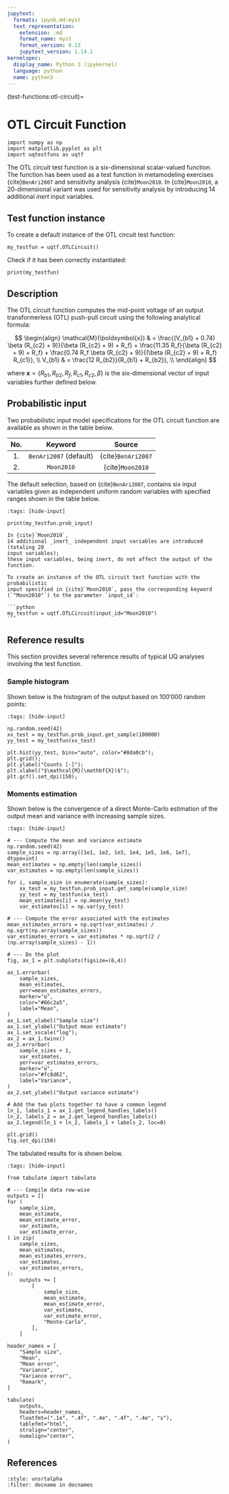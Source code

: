 ```yaml
---
jupytext:
  formats: ipynb,md:myst
  text_representation:
    extension: .md
    format_name: myst
    format_version: 0.13
    jupytext_version: 1.14.1
kernelspec:
  display_name: Python 3 (ipykernel)
  language: python
  name: python3
---
```


(test-functions:otl-circuit)=
# OTL Circuit Function

```{code-cell} ipython3
import numpy as np
import matplotlib.pyplot as plt
import uqtestfuns as uqtf
```

The OTL circuit test function is a six-dimensional scalar-valued function.
The function has been used as a test function in metamodeling exercises
{cite}`BenAri2007` and sensitivity analysis {cite}`Moon2010`.
In {cite}`Moon2010`, a 20-dimensional variant was used for sensitivity analysis
by introducing 14 additional _inert_ input variables.

## Test function instance

To create a default instance of the OTL circuit test function:

```{code-cell} ipython3
my_testfun = uqtf.OTLCircuit()
```

Check if it has been correctly instantiated:

```{code-cell} ipython3
print(my_testfun)
```

## Description

The OTL circuit function computes the mid-point voltage of an output
transformerless (OTL) push-pull circuit using the following analytical formula:

$$
\begin{align}
	\mathcal{M}(\boldsymbol{x}) & = \frac{(V_{b1} + 0.74) \beta (R_{c2} + 9)}{\beta (R_{c2} + 9) + R_f} + \frac{11.35 R_f}{\beta (R_{c2} + 9) + R_f} + \frac{0.74 R_f \beta (R_{c2} + 9)}{(\beta (R_{c2} + 9) + R_f) R_{c1}}, \\
	V_{b1} & = \frac{12 R_{b2}}{R_{b1} + R_{b2}}, \\
\end{align}
$$

where $\boldsymbol{x} = \{ R_{b1}, R_{b2}, R_f, R_{c1}, R_{c2}, \beta \}$ is
the six-dimensional vector of input variables further defined below.

## Probabilistic input

Two probabilistic input model specifications for the OTL circuit function
are available as shown in the table below.

|  No.   |         Keyword         |       Source       |  
|:------:|:-----------------------:|:------------------:|  
|   1.   | `BenAri2007` (default)  | {cite}`BenAri2007` |  
|   2.   |       `Moon2010`        |  {cite}`Moon2010`  |

The default selection, based on {cite}`BenAri2007`,
contains six input variables given as independent uniform random variables
with specified ranges shown in the table below.

```{code-cell} ipython3
:tags: [hide-input]

print(my_testfun.prob_input)
```

````{note}
In {cite}`Moon2010`,
14 additional _inert_ independent input variables are introduced (totaling 20
input variables);
these input variables, being inert, do not affect the output of the function.

To create an instance of the OTL circuit test function with the probabilistic
input specified in {cite}`Moon2010`, pass the corresponding keyword
(`"Moon2010"`) to the parameter `input_id`:

```python
my_testfun = uqtf.OTLCircuit(input_id="Moon2010")
```
````

## Reference results

This section provides several reference results of typical UQ analyses involving
the test function.

### Sample histogram

Shown below is the histogram of the output based on $100'000$ random points:

```{code-cell} ipython3
:tags: [hide-input]

np.random.seed(42)
xx_test = my_testfun.prob_input.get_sample(100000)
yy_test = my_testfun(xx_test)

plt.hist(yy_test, bins="auto", color="#8da0cb");
plt.grid();
plt.ylabel("Counts [-]");
plt.xlabel("$\mathcal{M}(\mathbf{X})$");
plt.gcf().set_dpi(150);
```

### Moments estimation

Shown below is the convergence of a direct Monte-Carlo estimation of
the output mean and variance with increasing sample sizes.

```{code-cell} ipython3
:tags: [hide-input]

# --- Compute the mean and variance estimate
np.random.seed(42)
sample_sizes = np.array([1e1, 1e2, 1e3, 1e4, 1e5, 1e6, 1e7], dtype=int)
mean_estimates = np.empty(len(sample_sizes))
var_estimates = np.empty(len(sample_sizes))

for i, sample_size in enumerate(sample_sizes):
    xx_test = my_testfun.prob_input.get_sample(sample_size)
    yy_test = my_testfun(xx_test)
    mean_estimates[i] = np.mean(yy_test)
    var_estimates[i] = np.var(yy_test)

# --- Compute the error associated with the estimates
mean_estimates_errors = np.sqrt(var_estimates) / np.sqrt(np.array(sample_sizes))
var_estimates_errors = var_estimates * np.sqrt(2 / (np.array(sample_sizes) - 1))

# --- Do the plot
fig, ax_1 = plt.subplots(figsize=(6,4))

ax_1.errorbar(
    sample_sizes,
    mean_estimates,
    yerr=mean_estimates_errors,
    marker="o",
    color="#66c2a5",
    label="Mean",
)
ax_1.set_xlabel("Sample size")
ax_1.set_ylabel("Output mean estimate")
ax_1.set_xscale("log");
ax_2 = ax_1.twinx()
ax_2.errorbar(
    sample_sizes + 1,
    var_estimates,
    yerr=var_estimates_errors,
    marker="o",
    color="#fc8d62",
    label="Variance",
)
ax_2.set_ylabel("Output variance estimate")

# Add the two plots together to have a common legend
ln_1, labels_1 = ax_1.get_legend_handles_labels()
ln_2, labels_2 = ax_2.get_legend_handles_labels()
ax_2.legend(ln_1 + ln_2, labels_1 + labels_2, loc=0)

plt.grid()
fig.set_dpi(150)
```

The tabulated results for is shown below.

```{code-cell} ipython3
:tags: [hide-input]

from tabulate import tabulate

# --- Compile data row-wise
outputs = []
for (
    sample_size,
    mean_estimate,
    mean_estimate_error,
    var_estimate,
    var_estimate_error,
) in zip(
    sample_sizes,
    mean_estimates,
    mean_estimates_errors,
    var_estimates,
    var_estimates_errors,
):
    outputs += [
        [
            sample_size,
            mean_estimate,
            mean_estimate_error,
            var_estimate,
            var_estimate_error,
            "Monte-Carlo",
        ],
    ]

header_names = [
    "Sample size",
    "Mean",
    "Mean error",
    "Variance",
    "Variance error",
    "Remark",
]

tabulate(
    outputs,
    headers=header_names,
    floatfmt=(".1e", ".4f", ".4e", ".4f", ".4e", "s"),
    tablefmt="html",
    stralign="center",
    numalign="center",
)
```

## References

```{bibliography}
:style: unsrtalpha
:filter: docname in docnames
```